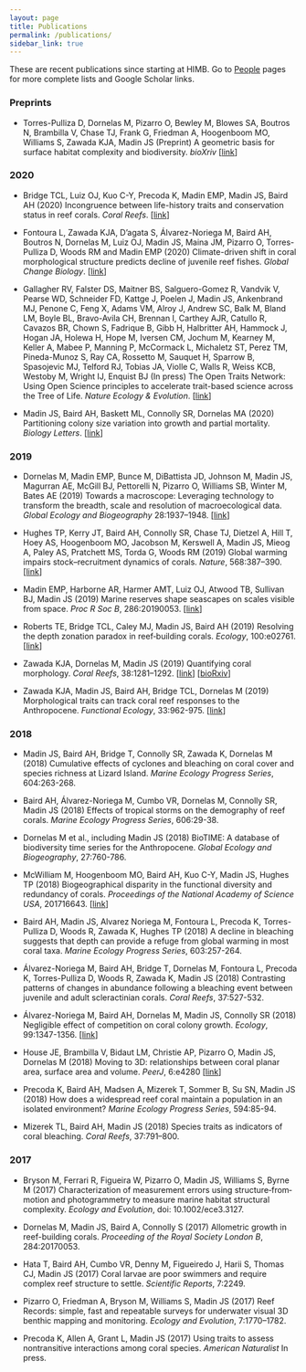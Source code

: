 ```yaml
---
layout: page
title: Publications
permalink: /publications/
sidebar_link: true
---
```


These are recent publications since starting at HIMB. Go to [People](/people) pages for more complete lists and Google Scholar links.

### Preprints

- Torres-Pulliza D, Dornelas M, Pizarro O, Bewley M, Blowes SA, Boutros N, Brambilla V, Chase TJ, Frank G, Friedman A, Hoogenboom MO, Williams S, Zawada KJA, Madin JS (Preprint) A geometric basis for surface habitat complexity and biodiversity. *bioXriv* [[link](https://doi.org/10.1101/2020.02.03.929521)]

### 2020

- Bridge TCL, Luiz OJ, Kuo C-Y, Precoda K, Madin EMP, Madin JS, Baird AH (2020) Incongruence between life-history traits and conservation status in reef corals. *Coral Reefs*. [[link](https://doi.org/10.1007/s00338-019-01885-7)]

- Fontoura L, Zawada KJA, D’agata S, Álvarez-Noriega M, Baird AH, Boutros N, Dornelas M, Luiz OJ, Madin JS, Maina JM, Pizarro O, Torres-Pulliza D, Woods RM and Madin EMP (2020) Climate-driven shift in coral morphological structure predicts decline of juvenile reef fishes. *Global Change Biology*. [[link](https://doi.org/10.1111/gcb.14911)]

- Gallagher RV, Falster DS, Maitner BS, Salguero-Gomez R, Vandvik V, Pearse WD, Schneider FD, Kattge J, Poelen J, Madin JS, Ankenbrand MJ, Penone C, Feng X, Adams VM, Alroy J, Andrew SC, Balk M, Bland LM, Boyle BL, Bravo-Avila CH, Brennan I, Carthey AJR, Catullo R, Cavazos BR, Chown S, Fadrique B, Gibb H, Halbritter AH, Hammock J, Hogan JA, Holewa H, Hope M, Iversen CM, Jochum M, Kearney M, Keller A, Mabee P, Manning P, McCormack L, Michaletz ST, Perez TM, Pineda-Munoz S, Ray CA, Rossetto M, Sauquet H, Sparrow B, Spasojevic MJ, Telford RJ, Tobias JA, Violle C, Walls R, Weiss KCB, Westoby M, Wright IJ, Enquist BJ (In press) The Open Traits Network: Using Open Science principles to accelerate trait-based science across the Tree of Life. *Nature Ecology & Evolution*. [[link](https://doi.org/10.1038/s41559-020-1109-6)]

- Madin JS, Baird AH, Baskett ML, Connolly SR, Dornelas MA (2020) Partitioning colony size variation into growth and partial mortality. *Biology Letters*. [[link](https://doi.org/10.1098/rsbl.2019.0727)]

### 2019

- Dornelas M, Madin EMP, Bunce M, DiBattista JD, Johnson M, Madin JS, Magurran AE, McGill BJ, Pettorelli N, Pizarro O, Williams SB, Winter M, Bates AE (2019) Towards a macroscope: Leveraging technology to transform the breadth, scale and resolution of macroecological data. *Global Ecology and Biogeography* 28:1937–1948. [[link](https://doi.org/10.1111/geb.13025)]

- Hughes TP, Kerry JT, Baird AH, Connolly SR, Chase TJ, Dietzel A, Hill T, Hoey AS, Hoogenboom MO, Jacobson M, Kerswell A, Madin JS, Mieog A, Paley AS, Pratchett MS, Torda G, Woods RM (2019) Global warming impairs stock–recruitment dynamics of corals. *Nature*, 568:387–390. [[link](https://www.nature.com/articles/s41586-019-1081-y)]

- Madin EMP, Harborne AR, Harmer AMT, Luiz OJ, Atwood TB, Sullivan BJ, Madin JS (2019) Marine reserves shape seascapes on scales visible from space. *Proc R Soc B*, 286:20190053. [[link](https://doi.org/10.1098/rspb.2019.0053)]

- Roberts TE, Bridge TCL, Caley MJ, Madin JS, Baird AH (2019) Resolving the depth zonation paradox in reef‐building corals. *Ecology*, 100:e02761. [[link](https://doi.org/10.1002/ecy.2761)]

- Zawada KJA, Dornelas M, Madin JS (2019) Quantifying coral morphology. *Coral Reefs*, 38:1281–1292. [[link](https://doi.org/10.1007/s00338-019-01842-4)] [[bioRxiv](https://doi.org/10.1101/553453)]

- Zawada KJA, Madin JS, Baird AH, Bridge TCL, Dornelas M (2019) Morphological traits can track coral reef responses to the Anthropocene. *Functional Ecology*, 33:962-975. [[link](https://doi.org/10.1111/1365-2435.13358)]

### 2018

- Madin JS, Baird AH, Bridge T, Connolly SR, Zawada K, Dornelas M (2018) Cumulative effects of cyclones and bleaching on coral cover and species richness at Lizard Island. *Marine Ecology Progress Series*, 604:263-268.

- Baird AH, Álvarez-Noriega M, Cumbo VR, Dornelas M, Connolly SR, Madin JS (2018) Effects of tropical storms on the demography of reef corals. *Marine Ecology Progress Series*, 606:29-38.

- Dornelas M et al., including Madin JS (2018) BioTIME: A database of biodiversity time series for the Anthropocene. *Global Ecology and Biogeography*, 27:760-786.

- McWilliam M, Hoogenboom MO, Baird AH, Kuo C-Y, Madin JS, Hughes TP (2018) Biogeographical disparity in the functional diversity and redundancy of corals. *Proceedings of the National Academy of Science USA*, 201716643. [[link](https://doi.org/10.1073/pnas.1716643115)]

- Baird AH, Madin JS, Alvarez Noriega M, Fontoura L, Precoda K, Torres-Pulliza D, Woods R, Zawada K, Hughes TP (2018) A decline in bleaching suggests that depth can provide a refuge from global warming in most coral taxa. *Marine Ecology Progress Series*, 603:257-264.

- Álvarez-Noriega M, Baird AH, Bridge T, Dornelas M, Fontoura L, Precoda K, Torres-Pulliza D, Woods R, Zawada K, Madin JS (2018) Contrasting patterns of changes in abundance following a bleaching event between juvenile and adult scleractinian corals. *Coral Reefs*, 37:527-532.

- Álvarez-Noriega M, Baird AH, Dornelas M, Madin JS, Connolly SR (2018) Negligible effect of competition on coral colony growth. *Ecology*, 99:1347-1356. [[link](https://doi.org/10.1002/ecy.2222)]

- House JE, Brambilla V, Bidaut LM, Christie AP, Pizarro O, Madin JS, Dornelas M (2018) Moving to 3D: relationships between coral planar area, surface area and volume. *PeerJ*, 6:e4280 [[link](https://peerj.com/manuscripts/13331)]

- Precoda K, Baird AH, Madsen A, Mizerek T, Sommer B, Su SN, Madin JS (2018) How does a widespread reef coral maintain a population in an isolated environment? *Marine Ecology Progress Series*, 594:85-94.

- Mizerek TL, Baird AH, Madin JS (2018) Species traits as indicators of coral bleaching. *Coral Reefs*, 37:791–800.

### 2017

- Bryson M, Ferrari R, Figueira W, Pizarro O, Madin JS, Williams S, Byrne M (2017) Characterization of measurement errors using structure‐from‐motion and photogrammetry to measure marine habitat structural complexity. *Ecology and Evolution*, doi: 10.1002/ece3.3127.

- Dornelas M, Madin JS, Baird A, Connolly S (2017) Allometric growth in reef-building corals. *Proceeding of the Royal Society London B*, 284:20170053.

- Hata T, Baird AH, Cumbo VR, Denny M, Figueiredo J, Harii S, Thomas CJ, Madin JS (2017) Coral larvae are poor swimmers and require complex reef structure to settle. *Scientific Reports*, 7:2249.

- Pizarro O, Friedman A, Bryson M, Williams S, Madin JS (2017) Reef Records: simple, fast and repeatable surveys for underwater visual 3D benthic mapping and monitoring. *Ecology and Evolution*, 7:1770–1782.

- Precoda K, Allen A, Grant L, Madin JS (2017) Using traits to assess nontransitive interactions among coral species. *American Naturalist* In press.
